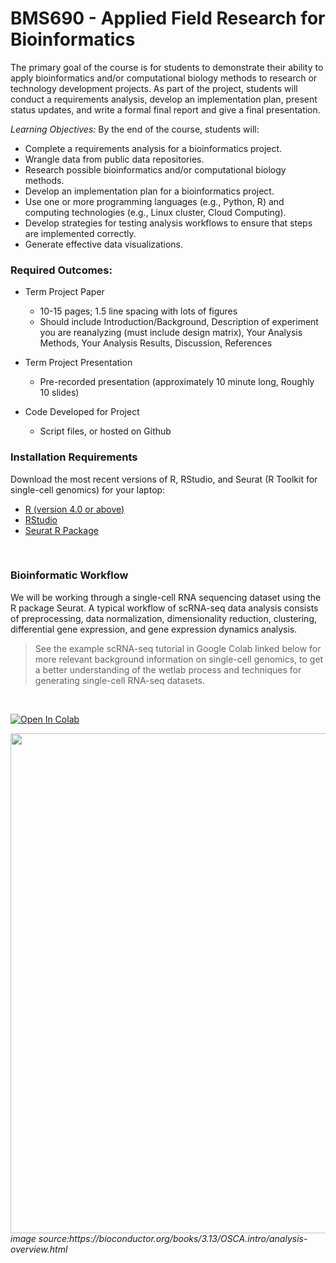 # BMS690 - Applied Field Research for Bioinformatics

The primary goal of the course is for students to demonstrate their ability to apply bioinformatics and/or computational biology methods to research or technology development projects. As part of the project, students will conduct a requirements analysis, develop an implementation plan, present status updates, and write a formal final report and give a final presentation.

_Learning Objectives:_
By the end of the course, students will:
- Complete a requirements analysis for a bioinformatics project.
- Wrangle data from public data repositories.
- Research possible bioinformatics and/or computational biology methods.
- Develop an implementation plan for a bioinformatics project.
- Use one or more programming languages (e.g., Python, R) and computing technologies (e.g., Linux cluster, Cloud Computing).
- Develop strategies for testing analysis workflows to ensure that steps are implemented correctly.
- Generate effective data visualizations.

### Required Outcomes:

- Term Project Paper
  - 10-15 pages; 1.5 line spacing with lots of figures
  - Should include Introduction/Background, Description of experiment you are reanalyzing (must include design matrix), Your Analysis Methods, Your Analysis Results, Discussion, References

- Term Project Presentation
  - Pre-recorded presentation (approximately 10 minute long, Roughly 10 slides)
 
- Code Developed for Project
  - Script files, or hosted on Github

### Installation Requirements

Download the most recent versions of R, RStudio, and Seurat (R Toolkit for single-cell genomics) for your laptop:

- [R (version 4.0 or above)](https://www.r-project.org/)
- [RStudio](https://posit.co/download/rstudio-desktop/)
- [Seurat R Package](https://satijalab.org/seurat/articles/install_v5.html)

<br/>

### Bioinformatic Workflow
We will be working through a single-cell RNA sequencing dataset using the R package Seurat. A typical workflow of scRNA-seq data analysis consists of preprocessing, data normalization, dimensionality reduction, clustering, differential gene expression, and gene expression dynamics analysis. 
>See the example scRNA-seq tutorial in Google Colab linked below for more relevant background information on single-cell genomics, to get a better understanding of the wetlab process and techniques for generating single-cell RNA-seq datasets.
<br>

[![Open In Colab](https://colab.research.google.com/assets/colab-badge.svg)](https://colab.research.google.com/github/pachterlab/kallistobustools/blob/master/docs/tutorials/scRNA-seq_intro/python/scRNA-seq_intro.ipynb)

<img src="https://bioconductor.org/books/3.13/OSCA.intro/images/workflow.png" width="700" height="800">
<i>image source:https://bioconductor.org/books/3.13/OSCA.intro/analysis-overview.html</i>


  
  
